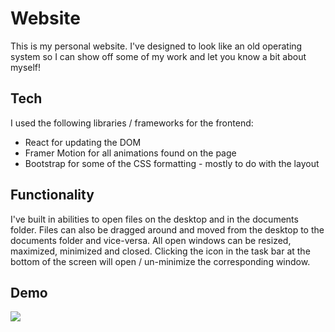 # Website

This is my personal website. I've designed to look like an old operating system so I can show off some of my work and let you know a bit about myself!

## Tech
I used the following libraries / frameworks for the frontend:
- React for updating the DOM
- Framer Motion for all animations found on the page
- Bootstrap for some of the CSS formatting - mostly to do with the layout

## Functionality

I've built in abilities to open files on the desktop and in the documents folder.  Files can also be dragged around and moved from the desktop to the documents folder and vice-versa.  All open windows can be resized, maximized, minimized and closed. Clicking the icon in the task bar at the bottom of the screen will open / un-minimize the corresponding window.  

## Demo
![](websiteDemo.gif)